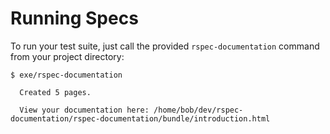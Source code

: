 # Running Specs

To run your test suite, just call the provided `rspec-documentation` command from your project directory:

```console
$ exe/rspec-documentation

  Created 5 pages.

  View your documentation here: /home/bob/dev/rspec-documentation/rspec-documentation/bundle/introduction.html
```
